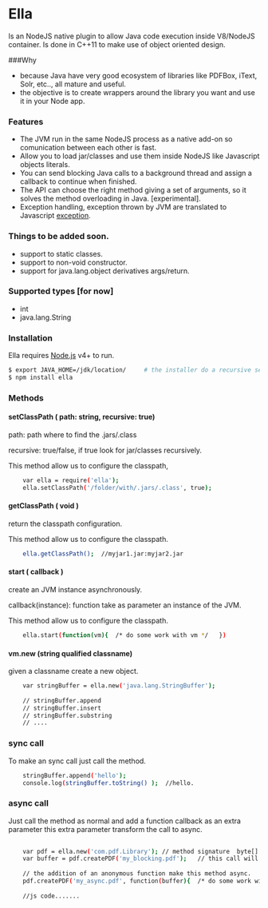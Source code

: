 # Ella

Is an NodeJS native plugin to allow Java code execution inside V8/NodeJS container. Is done in C++11 to make use of object oriented design.

###Why 

- because Java have very good ecosystem of libraries like PDFBox, iText, Solr, etc.., all mature and useful.
- the objective is to create wrappers around the library you want and use it in your Node app.
 
### Features 
  
  - The JVM run in the same NodeJS process as a native add-on so comunication between each other is fast. 
  - Allow you to load jar/classes and use them inside NodeJS like Javascript objects literals.  
  - You can send blocking Java calls to a background thread and assign a callback to continue when finished.
  - The API can choose the right method giving a set of arguments, so it solves the method overloading in Java. [experimental]. 
  - Exception handling, exception thrown by JVM are translated to Javascript [exception](http://www.w3schools.com/js/js_errors.asp). 
 
### Things to be added soon. 
	
  - support to static classes.
  - support to non-void constructor. 
  - support for java.lang.object derivatives args/return.
 
 
### Supported types [for now] 

  - int
  - java.lang.String 
  
  
### Installation

Ella requires [Node.js](https://nodejs.org/) v4+ to run.

```sh
$ export JAVA_HOME=/jdk/location/     # the installer do a recursive search to locate dependencies.
$ npm install ella
```

### Methods

#### setClassPath ( path: string, recursive: true)

path: path where to find the .jars/.class

recursive: true/false, if true look for jar/classes recursively. 


This method allow us to configure the classpath,  

```sh
	var ella = require('ella');
	ella.setClassPath('/folder/with/.jars/.class', true);   
```



#### getClassPath ( void )

return the classpath configuration. 

This method allow us to configure the classpath.

```sh
	ella.getClassPath();  //myjar1.jar:myjar2.jar   
```


#### start ( callback )

create an JVM instance asynchronously.
 
callback(instance): function take as parameter an instance of the JVM. 

This method allow us to configure the classpath.

```sh
	ella.start(function(vm){  /* do some work with vm */   })
```



#### vm.new (string qualified classname)

given a classname create a new object.

```sh
	var stringBuffer = ella.new('java.lang.StringBuffer');
	
	// stringBuffer.append
	// stringBuffer.insert
	// stringBuffer.substring 
	// ....
```

### sync call 

To make an sync call just call the method.

```sh
	stringBuffer.append('hello'); 
	console.log(stringBuffer.toString() );  //hello. 
```


### async call 

Just call the method as normal and add a function callback as an extra parameter this extra parameter transform the call to async. 

```sh
	
	var pdf = ella.new('com.pdf.Library'); // method signature  byte[] createPDF(string); 
	var buffer = pdf.createPDF('my_blocking.pdf');   // this call will block the interpreter in this position. 
	
	// the addition of an anonymous function make this method async.
	pdf.createPDF('my_async.pdf', function(buffer){  /* do some work with buffer */ }); // non-blocking call.
	
	//js code.......
```








